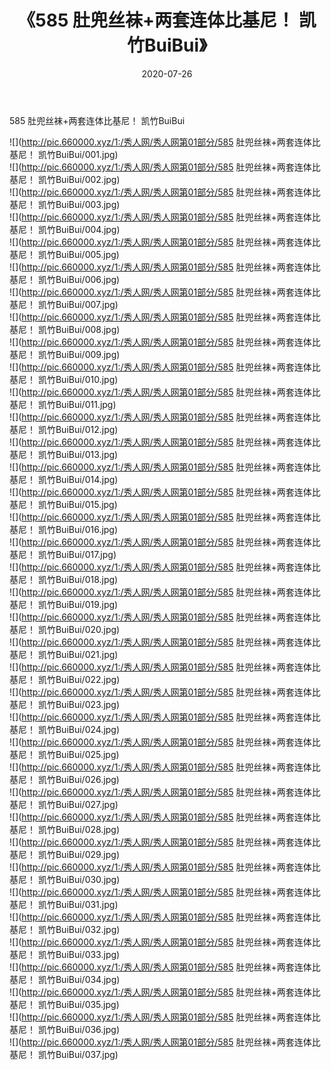 ﻿---
layout: post
title:  《585 肚兜丝袜+两套连体比基尼！ 凯竹BuiBui》
date:   2020-07-26
img: http://pic.660000.xyz/1:/秀人网/秀人网第01部分/585 肚兜丝袜+两套连体比基尼！ 凯竹BuiBui/000.jpg
categories: [美女, 清纯, 唯美]
---

585 肚兜丝袜+两套连体比基尼！ 凯竹BuiBui

  ![](http://pic.660000.xyz/1:/秀人网/秀人网第01部分/585 肚兜丝袜+两套连体比基尼！ 凯竹BuiBui/001.jpg) <br> ![](http://pic.660000.xyz/1:/秀人网/秀人网第01部分/585 肚兜丝袜+两套连体比基尼！ 凯竹BuiBui/002.jpg) <br> ![](http://pic.660000.xyz/1:/秀人网/秀人网第01部分/585 肚兜丝袜+两套连体比基尼！ 凯竹BuiBui/003.jpg) <br> ![](http://pic.660000.xyz/1:/秀人网/秀人网第01部分/585 肚兜丝袜+两套连体比基尼！ 凯竹BuiBui/004.jpg) <br> ![](http://pic.660000.xyz/1:/秀人网/秀人网第01部分/585 肚兜丝袜+两套连体比基尼！ 凯竹BuiBui/005.jpg) <br> ![](http://pic.660000.xyz/1:/秀人网/秀人网第01部分/585 肚兜丝袜+两套连体比基尼！ 凯竹BuiBui/006.jpg) <br> ![](http://pic.660000.xyz/1:/秀人网/秀人网第01部分/585 肚兜丝袜+两套连体比基尼！ 凯竹BuiBui/007.jpg) <br> ![](http://pic.660000.xyz/1:/秀人网/秀人网第01部分/585 肚兜丝袜+两套连体比基尼！ 凯竹BuiBui/008.jpg) <br> ![](http://pic.660000.xyz/1:/秀人网/秀人网第01部分/585 肚兜丝袜+两套连体比基尼！ 凯竹BuiBui/009.jpg) <br> ![](http://pic.660000.xyz/1:/秀人网/秀人网第01部分/585 肚兜丝袜+两套连体比基尼！ 凯竹BuiBui/010.jpg) <br> ![](http://pic.660000.xyz/1:/秀人网/秀人网第01部分/585 肚兜丝袜+两套连体比基尼！ 凯竹BuiBui/011.jpg) <br> ![](http://pic.660000.xyz/1:/秀人网/秀人网第01部分/585 肚兜丝袜+两套连体比基尼！ 凯竹BuiBui/012.jpg) <br> ![](http://pic.660000.xyz/1:/秀人网/秀人网第01部分/585 肚兜丝袜+两套连体比基尼！ 凯竹BuiBui/013.jpg) <br> ![](http://pic.660000.xyz/1:/秀人网/秀人网第01部分/585 肚兜丝袜+两套连体比基尼！ 凯竹BuiBui/014.jpg) <br> ![](http://pic.660000.xyz/1:/秀人网/秀人网第01部分/585 肚兜丝袜+两套连体比基尼！ 凯竹BuiBui/015.jpg) <br> ![](http://pic.660000.xyz/1:/秀人网/秀人网第01部分/585 肚兜丝袜+两套连体比基尼！ 凯竹BuiBui/016.jpg) <br> ![](http://pic.660000.xyz/1:/秀人网/秀人网第01部分/585 肚兜丝袜+两套连体比基尼！ 凯竹BuiBui/017.jpg) <br> ![](http://pic.660000.xyz/1:/秀人网/秀人网第01部分/585 肚兜丝袜+两套连体比基尼！ 凯竹BuiBui/018.jpg) <br> ![](http://pic.660000.xyz/1:/秀人网/秀人网第01部分/585 肚兜丝袜+两套连体比基尼！ 凯竹BuiBui/019.jpg) <br> ![](http://pic.660000.xyz/1:/秀人网/秀人网第01部分/585 肚兜丝袜+两套连体比基尼！ 凯竹BuiBui/020.jpg) <br> ![](http://pic.660000.xyz/1:/秀人网/秀人网第01部分/585 肚兜丝袜+两套连体比基尼！ 凯竹BuiBui/021.jpg) <br> ![](http://pic.660000.xyz/1:/秀人网/秀人网第01部分/585 肚兜丝袜+两套连体比基尼！ 凯竹BuiBui/022.jpg) <br> ![](http://pic.660000.xyz/1:/秀人网/秀人网第01部分/585 肚兜丝袜+两套连体比基尼！ 凯竹BuiBui/023.jpg) <br> ![](http://pic.660000.xyz/1:/秀人网/秀人网第01部分/585 肚兜丝袜+两套连体比基尼！ 凯竹BuiBui/024.jpg) <br> ![](http://pic.660000.xyz/1:/秀人网/秀人网第01部分/585 肚兜丝袜+两套连体比基尼！ 凯竹BuiBui/025.jpg) <br> ![](http://pic.660000.xyz/1:/秀人网/秀人网第01部分/585 肚兜丝袜+两套连体比基尼！ 凯竹BuiBui/026.jpg) <br> ![](http://pic.660000.xyz/1:/秀人网/秀人网第01部分/585 肚兜丝袜+两套连体比基尼！ 凯竹BuiBui/027.jpg) <br> ![](http://pic.660000.xyz/1:/秀人网/秀人网第01部分/585 肚兜丝袜+两套连体比基尼！ 凯竹BuiBui/028.jpg) <br> ![](http://pic.660000.xyz/1:/秀人网/秀人网第01部分/585 肚兜丝袜+两套连体比基尼！ 凯竹BuiBui/029.jpg) <br> ![](http://pic.660000.xyz/1:/秀人网/秀人网第01部分/585 肚兜丝袜+两套连体比基尼！ 凯竹BuiBui/030.jpg) <br> ![](http://pic.660000.xyz/1:/秀人网/秀人网第01部分/585 肚兜丝袜+两套连体比基尼！ 凯竹BuiBui/031.jpg) <br> ![](http://pic.660000.xyz/1:/秀人网/秀人网第01部分/585 肚兜丝袜+两套连体比基尼！ 凯竹BuiBui/032.jpg) <br> ![](http://pic.660000.xyz/1:/秀人网/秀人网第01部分/585 肚兜丝袜+两套连体比基尼！ 凯竹BuiBui/033.jpg) <br> ![](http://pic.660000.xyz/1:/秀人网/秀人网第01部分/585 肚兜丝袜+两套连体比基尼！ 凯竹BuiBui/034.jpg) <br> ![](http://pic.660000.xyz/1:/秀人网/秀人网第01部分/585 肚兜丝袜+两套连体比基尼！ 凯竹BuiBui/035.jpg) <br> ![](http://pic.660000.xyz/1:/秀人网/秀人网第01部分/585 肚兜丝袜+两套连体比基尼！ 凯竹BuiBui/036.jpg) <br> ![](http://pic.660000.xyz/1:/秀人网/秀人网第01部分/585 肚兜丝袜+两套连体比基尼！ 凯竹BuiBui/037.jpg) <br>